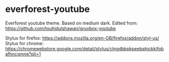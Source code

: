 # everforest-youtube
Everforest youtube theme. Based on medium dark.
Edited from: https://github.com/touhidulshawan/gruvbox-youtube

Stylus for firefox: https://addons.mozilla.org/en-GB/firefox/addon/styl-us/
Stylus for chrome: https://chromewebstore.google.com/detail/stylus/clngdbkpkpeebahjckkjfobafhncgmne?pli=1
